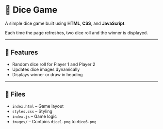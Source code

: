 # 🎲 Dice Game

A simple dice game built using **HTML**, **CSS**, and **JavaScript**.

Each time the page refreshes, two dice roll and the winner is displayed.

---

## 🚀 Features

- Random dice roll for Player 1 and Player 2
- Updates dice images dynamically
- Displays winner or draw in heading

---

## 📂 Files

- `index.html` – Game layout
- `styles.css` – Styling
- `index.js` – Game logic
- `images/` – Contains `dice1.png` to `dice6.png`
